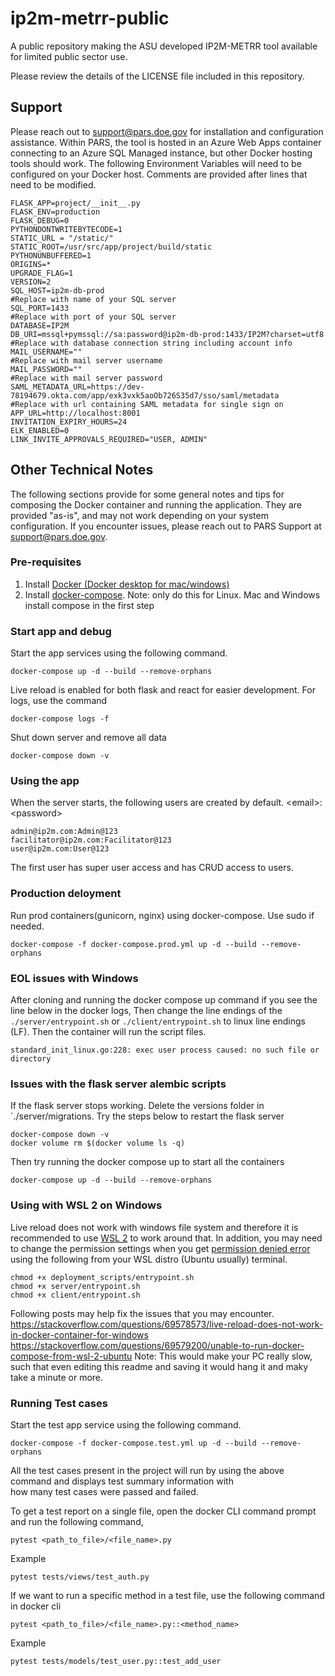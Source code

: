 # ip2m-metrr-public

A public repository making the ASU developed IP2M-METRR tool available for limited public sector use.

Please review the details of the LICENSE file included in this repository.

## Support

Please reach out to <support@pars.doe.gov> for installation and configuration assistance. Within PARS, the tool is hosted in an Azure Web Apps container connecting to an Azure SQL Managed instance, but other Docker hosting tools should work. The following Environment Variables will need to be configured on your Docker host. Comments are provided after lines that need to be modified.

```
FLASK_APP=project/__init__.py
FLASK_ENV=production
FLASK_DEBUG=0
PYTHONDONTWRITEBYTECODE=1
STATIC_URL = "/static/"
STATIC_ROOT=/usr/src/app/project/build/static
PYTHONUNBUFFERED=1
ORIGINS=*
UPGRADE_FLAG=1
VERSION=2
SQL_HOST=ip2m-db-prod                                                                        #Replace with name of your SQL server
SQL_PORT=1433                                                                                #Replace with port of your SQL server
DATABASE=IP2M
DB_URI=mssql+pymssql://sa:password@ip2m-db-prod:1433/IP2M?charset=utf8                       #Replace with database connection string including account info
MAIL_USERNAME=""                                                                             #Replace with mail server username
MAIL_PASSWORD=""                                                                             #Replace with mail server password
SAML_METADATA_URL=https://dev-78194679.okta.com/app/exk3vxk5aoOb726S35d7/sso/saml/metadata   #Replace with url containing SAML metadata for single sign on
APP_URL=http://localhost:8001
INVITATION_EXPIRY_HOURS=24
ELK_ENABLED=0
LINK_INVITE_APPROVALS_REQUIRED="USER, ADMIN"
```

## Other Technical Notes

The following sections provide for some general notes and tips for composing the Docker container and running the application. They are provided "as-is", and may not work depending on your system configuration. If you encounter issues, please reach out to PARS Support at <support@pars.doe.gov>.

### Pre-requisites

1. Install [Docker (Docker desktop for mac/windows)](https://docs.docker.com/get-docker/)
2. Install [docker-compose](https://docs.docker.com/compose/install/). Note: only do this for Linux. Mac and Windows install compose in the first step

### Start app and debug

Start the app services using the following command.

    docker-compose up -d --build --remove-orphans

Live reload is enabled for both flask and react for easier development. For logs, use the command

    docker-compose logs -f

Shut down server and remove all data

    docker-compose down -v

### Using the app

When the server starts, the following users are created by default. \<email>:\<password>

    admin@ip2m.com:Admin@123
    facilitator@ip2m.com:Facilitator@123
    user@ip2m.com:User@123

The first user has super user access and has CRUD access to users.

### Production deloyment

Run prod containers(gunicorn, nginx) using docker-compose. Use sudo if needed.

    docker-compose -f docker-compose.prod.yml up -d --build --remove-orphans

### EOL issues with Windows

After cloning and running the docker compose up command if you see the line below in the docker logs, Then change the line endings of the `./server/entrypoint.sh` or `./client/entrypoint.sh` to linux line endings (LF). Then the container will run the script files.

```
standard_init_linux.go:228: exec user process caused: no such file or directory
```

### Issues with the flask server alembic scripts

If the flask server stops working. Delete the versions folder in `./server/migrations. Try the steps below to restart the flask server

```docker
docker-compose down -v
docker volume rm $(docker volume ls -q)
```

Then try running the docker compose up to start all the containers

```
docker-compose up -d --build --remove-orphans
```

### Using with WSL 2 on Windows

Live reload does not work with windows file system and therefore it is recommended to use [WSL 2](https://docs.docker.com/desktop/windows/wsl/) to work around that.
In addition, you may need to change the permission settings when you get [permission denied error](https://stackoverflow.com/questions/69579200/unable-to-run-docker-compose-from-wsl-2-ubuntu/69579356###69579356) using the following from your WSL distro (Ubuntu usually) terminal.

```
chmod +x deployment_scripts/entrypoint.sh
chmod +x server/entrypoint.sh
chmod +x client/entrypoint.sh
```

Following posts may help fix the issues that you may encounter.
<https://stackoverflow.com/questions/69578573/live-reload-does-not-work-in-docker-container-for-windows>
<https://stackoverflow.com/questions/69579200/unable-to-run-docker-compose-from-wsl-2-ubuntu>
Note: This would make your PC really slow, such that even editing this readme and saving it would hang it and maky take a minute or more.

### Running Test cases

Start the test app service using the following command.

```
docker-compose -f docker-compose.test.yml up -d --build --remove-orphans
```

All the test cases present in the project will run by using the above command and displays test summary information with  
how many test cases were passed and failed.

To get a test report on a single file, open the docker CLI command prompt and run the following command,

```command line
pytest <path_to_file>/<file_name>.py
```

Example

```command line
pytest tests/views/test_auth.py
```

If we want to run a specific method in a test file, use the following command in docker cli

```commandline
pytest <path_to_file>/<file_name>.py::<method_name>
```

Example

```commandline
pytest tests/models/test_user.py::test_add_user
```
